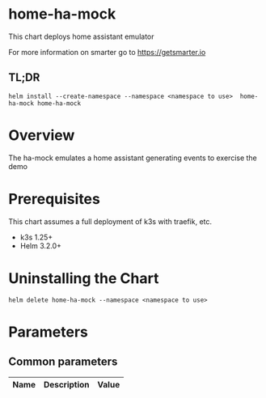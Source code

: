 # home-ha-mock

This chart deploys home assistant emulator

For more information on smarter go to https://getsmarter.io

## TL;DR

```console
helm install --create-namespace --namespace <namespace to use>  home-ha-mock home-ha-mock
```

# Overview

The ha-mock emulates a home assistant generating events to exercise the demo

# Prerequisites

This chart assumes a full deployment of k3s with traefik, etc.

* k3s 1.25+
* Helm 3.2.0+

# Uninstalling the Chart

```
helm delete home-ha-mock --namespace <namespace to use>
```

# Parameters

## Common parameters

| Name | Description | Value |
| ---- | ----------- | ----- |
